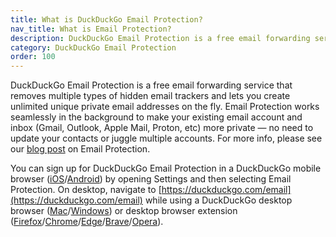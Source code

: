 ```yaml
---
title: What is DuckDuckGo Email Protection?
nav_title: What is Email Protection?
description: DuckDuckGo Email Protection is a free email forwarding service that removes hidden trackers from your email and lets you generate unlimited private email addresses.
category: DuckDuckGo Email Protection
order: 100
---
```


DuckDuckGo Email Protection is a free email forwarding service that removes multiple types of hidden email trackers and lets you create unlimited unique private email addresses on the fly. Email Protection works seamlessly in the background to make your existing email account and inbox (Gmail, Outlook, Apple Mail, Proton, etc) more private — no need to update your contacts or juggle multiple accounts. For more info, please see our [blog post](https://spreadprivacy.com/protect-your-inbox-with-duckduckgo-email-protection/) on Email Protection.

You can sign up for DuckDuckGo Email Protection in a DuckDuckGo mobile browser ([iOS](https://apps.apple.com/us/app/duckduckgo-private-browser/id663592361)/[Android](https://play.google.com/store/apps/details?id=com.duckduckgo.mobile.android)) by opening Settings and then selecting Email Protection. On desktop, navigate to [https://duckduckgo.com/email](https://duckduckgo.com/email) while using a DuckDuckGo desktop browser ([Mac](https://duckduckgo.com/mac)/[Windows](https://duckduckgo.com/windows)) or desktop browser extension ([Firefox](https://addons.mozilla.org/en-US/firefox/addon/duckduckgo-for-firefox/)/[Chrome](https://chrome.google.com/webstore/detail/duckduckgo-privacy-essent/bkdgflcldnnnapblkhphbgpggdiikppg)/[Edge](https://microsoftedge.microsoft.com/addons/detail/duckduckgo-privacy-essent/caoacbimdbbljakfhgikoodekdnlcgpk)/[Brave](https://chrome.google.com/webstore/detail/duckduckgo-privacy-essent/bkdgflcldnnnapblkhphbgpggdiikppg)/[Opera](https://addons.opera.com/en/extensions/details/duckduckgo-for-opera-2/)).
